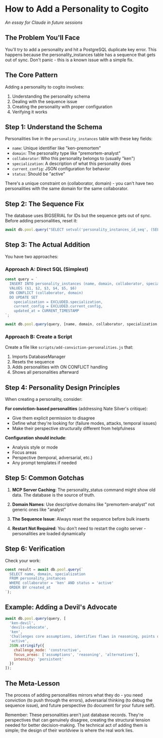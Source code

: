 # How to Add a Personality to Cogito

*An essay for Claude in future sessions*

## The Problem You'll Face

You'll try to add a personality and hit a PostgreSQL duplicate key error. This happens because the personality_instances table has a sequence that gets out of sync. Don't panic - this is a known issue with a simple fix.

## The Core Pattern

Adding a personality to cogito involves:
1. Understanding the personality schema
2. Dealing with the sequence issue
3. Creating the personality with proper configuration
4. Verifying it works

## Step 1: Understand the Schema

Personalities live in the `personality_instances` table with these key fields:
- `name`: Unique identifier like "ken-premortem"
- `domain`: The personality type like "premortem-analyst"
- `collaborator`: Who this personality belongs to (usually "ken")
- `specialization`: A description of what this personality does
- `current_config`: JSON configuration for behavior
- `status`: Should be "active"

There's a unique constraint on (collaborator, domain) - you can't have two personalities with the same domain for the same collaborator.

## Step 2: The Sequence Fix

The database uses BIGSERIAL for IDs but the sequence gets out of sync. Before adding personalities, reset it:

```javascript
await db.pool.query("SELECT setval('personality_instances_id_seq', (SELECT MAX(id) FROM personality_instances));");
```

## Step 3: The Actual Addition

You have two approaches:

### Approach A: Direct SQL (Simplest)
```javascript
const query = `
  INSERT INTO personality_instances (name, domain, collaborator, specialization, status, current_config) 
  VALUES ($1, $2, $3, $4, $5, $6)
  ON CONFLICT (collaborator, domain) 
  DO UPDATE SET 
    specialization = EXCLUDED.specialization,
    current_config = EXCLUDED.current_config,
    updated_at = CURRENT_TIMESTAMP
`;

await db.pool.query(query, [name, domain, collaborator, specialization, 'active', JSON.stringify(config)]);
```

### Approach B: Create a Script
Create a file like `scripts/add-conviction-personalities.js` that:
1. Imports DatabaseManager
2. Resets the sequence
3. Adds personalities with ON CONFLICT handling
4. Shows all personalities afterward

## Step 4: Personality Design Principles

When creating a personality, consider:

**For conviction-based personalities** (addressing Nate Silver's critique):
- Give them explicit permission to disagree
- Define what they're looking for (failure modes, attacks, temporal issues)
- Make their perspective structurally different from helpfulness

**Configuration should include**:
- Analysis style or mode
- Focus areas 
- Perspective (temporal, adversarial, etc.)
- Any prompt templates if needed

## Step 5: Common Gotchas

1. **MCP Server Caching**: The personality_status command might show old data. The database is the source of truth.

2. **Domain Names**: Use descriptive domains like "premortem-analyst" not generic ones like "analyst"

3. **The Sequence Issue**: Always reset the sequence before bulk inserts

4. **Restart Not Required**: You don't need to restart the cogito server - personalities are loaded dynamically

## Step 6: Verification

Check your work:
```javascript
const result = await db.pool.query(`
  SELECT name, domain, specialization 
  FROM personality_instances 
  WHERE collaborator = 'ken' AND status = 'active'
  ORDER BY created_at
`);
```

## Example: Adding a Devil's Advocate

```javascript
await db.pool.query(query, [
  'ken-devil',
  'devils-advocate',
  'ken',
  'Challenges core assumptions, identifies flaws in reasoning, points out alternatives. Goal is strengthening outcomes through rigorous testing.',
  'active',
  JSON.stringify({
    challenge_mode: 'constructive',
    focus_areas: ['assumptions', 'reasoning', 'alternatives'],
    intensity: 'persistent'
  })
]);
```

## The Meta-Lesson

The process of adding personalities mirrors what they do - you need conviction (to push through the errors), adversarial thinking (to debug the sequence issue), and future perspective (to document for your future self).

Remember: These personalities aren't just database records. They're perspectives that can genuinely disagree, creating the structural tension needed for better decision-making. The technical act of adding them is simple; the design of their worldview is where the real work lies.